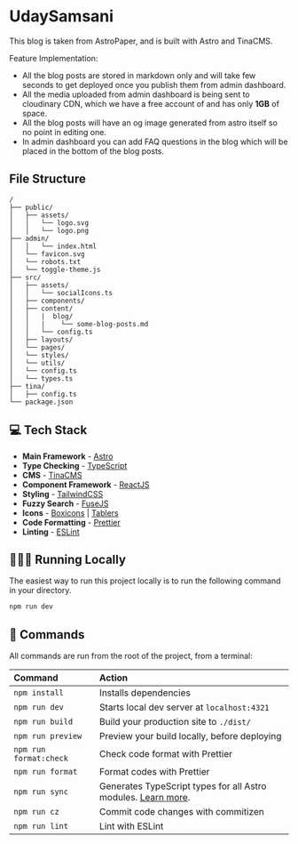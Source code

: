 # UdaySamsani

This blog is taken from AstroPaper, and is built with Astro and TinaCMS.

Feature Implementation:

- All the blog posts are stored in markdown only and will take few seconds to get deployed once you publish them from admin dashboard.
- All the media uploaded from admin dashboard is being sent to cloudinary CDN, which we have a free account of and has only **1GB** of space.
- All the blog posts will have an og image generated from astro itself so no point in editing one.
- In admin dashboard you can add FAQ questions in the blog which will be placed in the bottom of the blog posts.

## File Structure

```
/
├── public/
│   ├── assets/
│   │   └── logo.svg
│   │   └── logo.png
├── admin/
│   │   └── index.html
│   └── favicon.svg
│   └── robots.txt
│   └── toggle-theme.js
├── src/
│   ├── assets/
│   │   └── socialIcons.ts
│   ├── components/
│   ├── content/
│   │   |  blog/
│   │   |    └── some-blog-posts.md
│   │   └── config.ts
│   ├── layouts/
│   └── pages/
│   └── styles/
│   └── utils/
│   └── config.ts
│   └── types.ts
├── tina/
│   ├── config.ts
└── package.json
```

## 💻 Tech Stack

- **Main Framework** - [Astro](https://astro.build/)
- **Type Checking** - [TypeScript](https://www.typescriptlang.org/)
- **CMS** - [TinaCMS](https://tina.io/)
- **Component Framework** - [ReactJS](https://reactjs.org/)
- **Styling** - [TailwindCSS](https://tailwindcss.com/)
- **Fuzzy Search** - [FuseJS](https://fusejs.io/)
- **Icons** - [Boxicons](https://boxicons.com/) | [Tablers](https://tabler-icons.io/)
- **Code Formatting** - [Prettier](https://prettier.io/)
- **Linting** - [ESLint](https://eslint.org)

## 👨🏻‍💻 Running Locally

The easiest way to run this project locally is to run the following command in your directory.

```bash
npm run dev
```

## 🧞 Commands

All commands are run from the root of the project, from a terminal:

| Command                | Action                                                                                                                           |
| :--------------------- | :------------------------------------------------------------------------------------------------------------------------------- |
| `npm install`          | Installs dependencies                                                                                                            |
| `npm run dev`          | Starts local dev server at `localhost:4321`                                                                                      |
| `npm run build`        | Build your production site to `./dist/`                                                                                          |
| `npm run preview`      | Preview your build locally, before deploying                                                                                     |
| `npm run format:check` | Check code format with Prettier                                                                                                  |
| `npm run format`       | Format codes with Prettier                                                                                                       |
| `npm run sync`         | Generates TypeScript types for all Astro modules. [Learn more](https://docs.astro.build/en/reference/cli-reference/#astro-sync). |
| `npm run cz`           | Commit code changes with commitizen                                                                                              |
| `npm run lint`         | Lint with ESLint                                                                                                                 |
